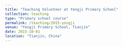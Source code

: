 ```yaml
---
title: "Teaching Volunteer at Yongji Primary School"
collection: teaching
type: "Primary school course"
permalink: /teaching/2015-yongji
venue: "Yongji Primary School, Tianjin"
date: 2015-10-01
location: "Tianjin, China"
---
```

